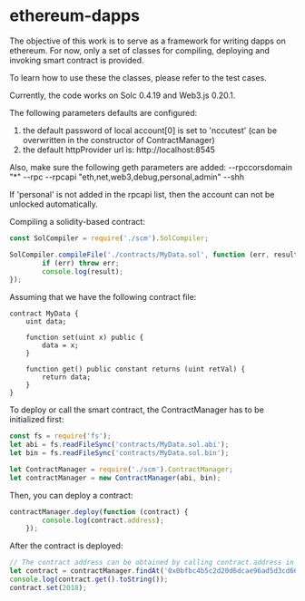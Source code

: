 # ethereum-dapps
The objective of this work is to serve as a framework for writing dapps on ethereum.
For now, only a set of classes for compiling, deploying and invoking smart contract is provided.


To learn how to use these the classes, please refer to the test cases.

Currently, the code works on Solc 0.4.19 and Web3.js 0.20.1.

The following parameters defaults are configured:
1. the default password of local account[0] is set to 'nccutest' (can be overwritten in the constructor of ContractManager)
2. the default httpProvider url is: http://localhost:8545

Also, make sure the following geth parameters are added:
 --rpccorsdomain "*" --rpc --rpcapi "eth,net,web3,debug,personal,admin" --shh

If 'personal' is not added in the rpcapi list, then the account can not be unlocked automatically.

Compiling a solidity-based contract:
```js
const SolCompiler = require('./scm').SolCompiler;

SolCompiler.compileFile('./contracts/MyData.sol', function (err, result) {
        if (err) throw err;
        console.log(result);
});
```

Assuming that we have the following contract file:
```solidity
contract MyData {
    uint data;

    function set(uint x) public {
        data = x;
    }

    function get() public constant returns (uint retVal) {
        return data;
    }
}
```

To deploy or call the smart contract, the ContractManager has to be initialized first:
```js
const fs = require('fs');
let abi = fs.readFileSync('contracts/MyData.sol.abi');
let bin = fs.readFileSync('contracts/MyData.sol.bin');

let ContractManager = require('./scm').ContractManager;
let contractManager = new ContractManager(abi, bin);
```

Then, you can deploy a contract:
```js
contractManager.deploy(function (contract) {
        console.log(contract.address);
    });
```

After the contract is deployed:
```js
// The contract address can be obtained by calling contract.address in the previous step
let contract = contractManager.findAt('0x0bfbc4b5c2d20d6dcae96ad5d3cd661397c0b85b');
console.log(contract.get().toString());
contract.set(2018);
```
